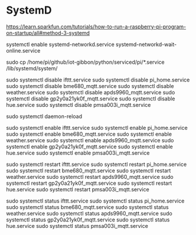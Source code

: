 # SystemD

https://learn.sparkfun.com/tutorials/how-to-run-a-raspberry-pi-program-on-startup/all#method-3-systemd

systemctl enable systemd-networkd.service systemd-networkd-wait-online.service

 sudo cp /home/pi/github/iot-gibbon/python/serviced/pi/*.service /lib/systemd/system/


sudo systemctl disable ifttt.service
sudo systemctl disable  pi_home.service
sudo systemctl disable  bme680_mqtt.service
sudo systemctl disable  weather.service
sudo systemctl disable apds9960_mqtt.service
sudo systemctl disable gp2y0a21yk0f_mqtt.service
sudo systemctl disable hue.service
sudo systemctl disable pmsa003i_mqtt.service

sudo systemctl daemon-reload

sudo systemctl enable ifttt.service
sudo systemctl enable pi_home.service
sudo systemctl enable bme680_mqtt.service
sudo systemctl enable weather.service
sudo systemctl enable apds9960_mqtt.service
sudo systemctl enable gp2y0a21yk0f_mqtt.service
sudo systemctl enable hue.service
sudo systemctl enable pmsa003i_mqtt.service



sudo systemctl restart ifttt.service
sudo systemctl restart pi_home.service
sudo systemctl restart bme680_mqtt.service
sudo systemctl restart weather.service
sudo systemctl restart apds9960_mqtt.service
sudo systemctl restart gp2y0a21yk0f_mqtt.service
sudo systemctl restart hue.service
sudo systemctl restart pmsa003i_mqtt.service


sudo systemctl status ifttt.service
sudo systemctl status pi_home.service
sudo systemctl status bme680_mqtt.service
sudo systemctl status weather.service
sudo systemctl status apds9960_mqtt.service
sudo systemctl status gp2y0a21yk0f_mqtt.service
sudo systemctl status hue.service
sudo systemctl status pmsa003i_mqtt.service